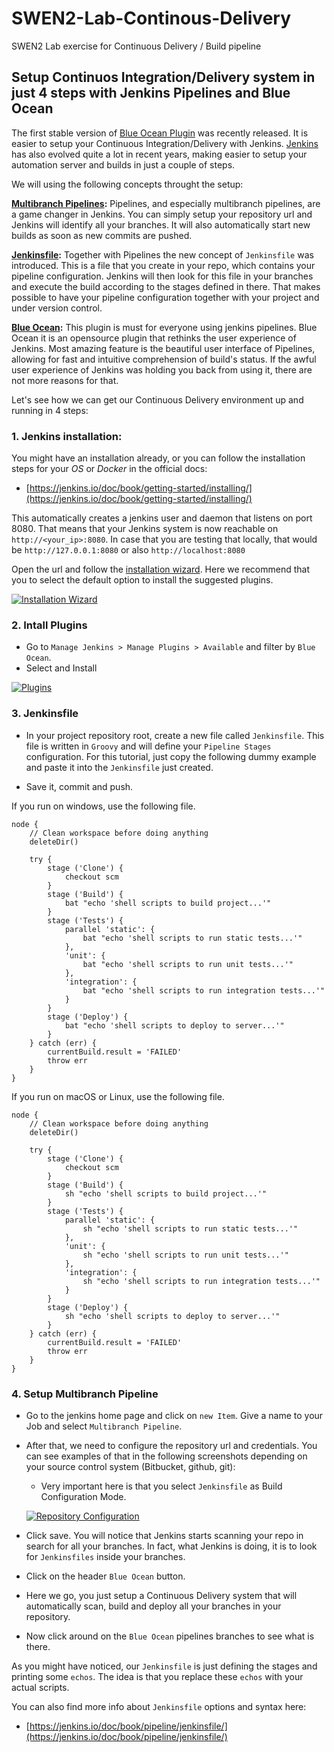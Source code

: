 # SWEN2-Lab-Continous-Delivery
SWEN2 Lab exercise for Continuous Delivery / Build pipeline

## Setup Continuos Integration/Delivery system in just 4 steps with Jenkins Pipelines and Blue Ocean

The first stable version of [Blue Ocean Plugin](https://jenkins.io/projects/blueocean/) was recently released. It is easier to setup your Continuous Integration/Delivery with Jenkins. [Jenkins](https://jenkins.io/) has also evolved quite a lot in recent years, making easier to setup your automation server and builds in just a couple of steps.

We will using the following concepts throught the setup:

**[Multibranch Pipelines](https://wiki.jenkins-ci.org/display/JENKINS/Pipeline+Multibranch+Plugin):** Pipelines, and especially multibranch pipelines, are a game changer in Jenkins. You can simply setup your repository url and Jenkins will identify all your branches. It will also automatically start new builds as soon as new commits are pushed.

**[Jenkinsfile](https://jenkins.io/doc/book/pipeline/jenkinsfile/):** Together with Pipelines the new concept of `Jenkinsfile` was introduced. This is a file that you create in your repo, which contains your pipeline configuration. Jenkins will then look for this file in your branches and execute the build according to the stages defined in there. That makes possible to have your pipeline configuration together with your project and under version control.

**[Blue Ocean](https://jenkins.io/projects/blueocean/):** This plugin is must for everyone using jenkins pipelines. Blue Ocean it is an opensource plugin that rethinks the user experience of Jenkins. Most amazing feature is the beautiful user interface of Pipelines, allowing for fast and intuitive comprehension of build's status. If the awful user experience of Jenkins was holding you back from using it, there are not more reasons for that.

Let's see how we can get our Continuous Delivery environment up and running in 4 steps:

### 1. Jenkins installation:

You might have an installation already, or you can follow the installation steps for your _OS_ or _Docker_ in the official docs:

*   [https://jenkins.io/doc/book/getting-started/installing/](https://jenkins.io/doc/book/getting-started/installing/)


This automatically creates a jenkins user and daemon that listens on port 8080. That means that your Jenkins system is now reachable on `http://<your_ip>:8080`. In case that you are testing that locally, that would be `http://127.0.0.1:8080` or also `http://localhost:8080`

Open the url and follow the [installation wizard](https://jenkins.io/doc/book/getting-started/installing/#post-install-setup-wizard). Here we recommend that you to select the default option to install the suggested plugins.

[![Installation Wizard](https://res.cloudinary.com/practicaldev/image/fetch/s--o1FtSwu3--/c_limit,f_auto,fl_progressive,q_auto,w_880/https://thepracticaldev.s3.amazonaws.com/i/4tggspeafhjnlryphjxj.png)](https://res.cloudinary.com/practicaldev/image/fetch/s--o1FtSwu3--/c_limit,f_auto,fl_progressive,q_auto,w_880/https://thepracticaldev.s3.amazonaws.com/i/4tggspeafhjnlryphjxj.png)

### 2. Intall Plugins

*   Go to `Manage Jenkins > Manage Plugins > Available` and filter by `Blue Ocean`.
*   Select and Install

[![Plugins](https://res.cloudinary.com/practicaldev/image/fetch/s--XZQ6hhev--/c_limit,f_auto,fl_progressive,q_auto,w_880/https://thepracticaldev.s3.amazonaws.com/i/fqxqqg6jpohnywjqszrf.png)](https://res.cloudinary.com/practicaldev/image/fetch/s--XZQ6hhev--/c_limit,f_auto,fl_progressive,q_auto,w_880/https://thepracticaldev.s3.amazonaws.com/i/fqxqqg6jpohnywjqszrf.png)

### 3. Jenkinsfile

*   In your project repository root, create a new file called `Jenkinsfile`. This file is written in `Groovy` and will define your `Pipeline Stages` configuration. For this tutorial, just copy the following dummy example and paste it into the `Jenkinsfile` just created.

*   Save it, commit and push.

If you run on windows, use the following file.

```
node {
    // Clean workspace before doing anything
    deleteDir()

    try {
        stage ('Clone') {
            checkout scm
        }
        stage ('Build') {
            bat "echo 'shell scripts to build project...'"
        }
        stage ('Tests') {
            parallel 'static': {
                bat "echo 'shell scripts to run static tests...'"
            },
            'unit': {
                bat "echo 'shell scripts to run unit tests...'"
            },
            'integration': {
                bat "echo 'shell scripts to run integration tests...'"
            }
        }
        stage ('Deploy') {
            bat "echo 'shell scripts to deploy to server...'"
        }
    } catch (err) {
        currentBuild.result = 'FAILED'
        throw err
    }
}
```
If you run on macOS or Linux, use the following file.

```
node {
    // Clean workspace before doing anything
    deleteDir()

    try {
        stage ('Clone') {
            checkout scm
        }
        stage ('Build') {
            sh "echo 'shell scripts to build project...'"
        }
        stage ('Tests') {
            parallel 'static': {
                sh "echo 'shell scripts to run static tests...'"
            },
            'unit': {
                sh "echo 'shell scripts to run unit tests...'"
            },
            'integration': {
                sh "echo 'shell scripts to run integration tests...'"
            }
        }
        stage ('Deploy') {
            sh "echo 'shell scripts to deploy to server...'"
        }
    } catch (err) {
        currentBuild.result = 'FAILED'
        throw err
    }
}
```

### 4. Setup Multibranch Pipeline

*   Go to the jenkins home page and click on `new Item`. Give a name to your Job and select `Multibranch Pipeline`.

*   After that, we need to configure the repository url and credentials. You can see examples of that in the following screenshots depending on your source control system (Bitbucket, github, git):

    *   Very important here is that you select `Jenkinsfile` as Build Configuration Mode.

    [![Repository Configuration](https://res.cloudinary.com/practicaldev/image/fetch/s--ueoJUvyK--/c_limit,f_auto,fl_progressive,q_auto,w_880/https://thepracticaldev.s3.amazonaws.com/i/92p77kpbdvrrgy15sd8o.png)](https://res.cloudinary.com/practicaldev/image/fetch/s--ueoJUvyK--/c_limit,f_auto,fl_progressive,q_auto,w_880/https://thepracticaldev.s3.amazonaws.com/i/92p77kpbdvrrgy15sd8o.png)

*   Click save. You will notice that Jenkins starts scanning your repo in search for all your branches. In fact, what Jenkins is doing, it is to look for `Jenkinsfiles` inside your branches.

*   Click on the header `Blue Ocean` button.

*   Here we go, you just setup a Continuous Delivery system that will automatically scan, build and deploy all your branches in your repository.

*   Now click around on the `Blue Ocean` pipelines branches to see what is there.

As you might have noticed, our `Jenkinsfile` is just defining the stages and printing some `echos`. The idea is that you replace these `echos` with your actual scripts.

You can also find more info about `Jenkinsfile` options and syntax here:

*   [https://jenkins.io/doc/book/pipeline/jenkinsfile/](https://jenkins.io/doc/book/pipeline/jenkinsfile/)

